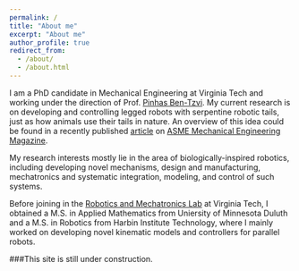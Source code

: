 ```yaml
---
permalink: /
title: "About me"
excerpt: "About me"
author_profile: true
redirect_from: 
  - /about/
  - /about.html
---
```

I am a PhD candidate in Mechanical Engineering at Virginia Tech and working under the direction of Prof. [Pinhas Ben-Tzvi](http://www.rmlab.org/bt.html). My current research is on developing and controlling legged robots with serpentine robotic tails, just as how animals use their tails in nature. An overview of this idea could be found in a recently published [article](https://www.asme.org/topics-resources/content/engineers-could-put-tails-on-robots)  on [ASME Mechanical Engineering Magazine](https://www.asme.org/membership/membership-benefits/mechanical-engineering-magazine).

My research interests mostly lie in the area of biologically-inspired robotics, including developing novel mechanisms, design and manufacturing, mechatronics and systematic integration, modeling, and control of such systems.

Before joining in the [Robotics and Mechatronics Lab](http://www.rmlab.org/) at Virginia Tech, I obtained a M.S. in Applied Mathematics from Uniersity of Minnesota Duluth and a M.S. in Robotics from Harbin Institute Technology, where I mainly worked on developing novel kinematic models and controllers for parallel robots.

###This site is still under construction.
